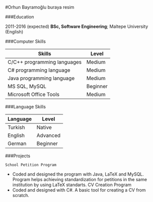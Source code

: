 #Orhun Bayramoğlu
buraya resim

###Education

2011-2016 (expected)
	**BSc, Software Engineering**; Maltepe University (English)
		

###Computer Skills

| Skills                                 | Level         |
| -------------------------------------- |---------------|
| C/C++ programming languages            | Medium        |
| C# programming language                | Medium        |
| Java programming language              | Medium	 |
| MS SQL, MySQL				 | Beginner	 |
| Microsoft Office Tools		 | Medium	 |

###Language Skills

| Language   | Level    |
|----------- |----------|
| Turkish    | Native   |
| English    | Advanced |
| German     | Beginner |

###Projects

	School Petition Program
 * Coded and designed the program with Java, LaTeX and MySQL. Program helps achieving standardization for petitions in the same institution by using LaTeX standarts.
 	CV Creation Program
 * Coded and designed with C#. A basic tool for creating a CV from scratch.
